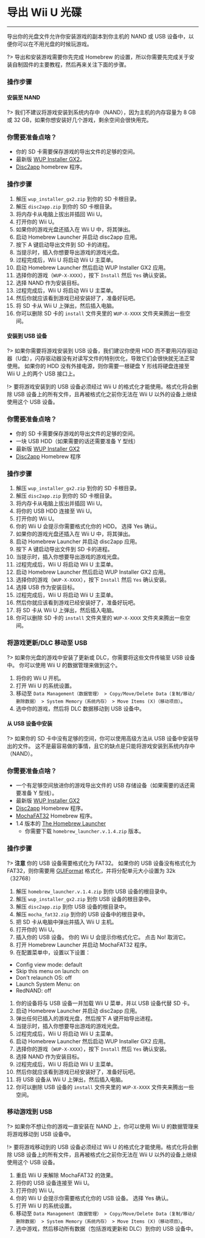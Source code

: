# 导出 Wii U 光碟
---
导出你的光盘文件允许你安装游戏的副本到你主机的 NAND 或 USB 设备中，以便你可以在不用光盘的时候玩游戏。

?> 导出和安装游戏需要你先完成 Homebrew 的设置，所以你需要先完成关于安装自制固件的主要教程，然后再来关注下面的步骤。

### 操作步骤

<!-- tabs:start -->

#### **安装至 NAND**

?> 我们不建议将游戏安装到系统内存中（NAND），因为主机的内存容量为 8 GB 或 32 GB，如果你想安装好几个游戏，剩余空间会很快用完。

### 你需要准备点啥？

- 你的 SD 卡需要保存游戏的导出文件的足够的空间。
- 最新版 [WUP Installer GX2](http://wiiubru.com/appstore/zips/wup_installer_gx2.zip)。
- [Disc2app](http://www.wiiubru.com/appstore/zips/disc2app.zip) homebrew 程序。

### 操作步骤

1. 解压 `wup_installer_gx2.zip` 到你的 SD 卡根目录。
1. 解压 `disc2app.zip` 到你的 SD 卡根目录。
1. 将内存卡从电脑上拔出并插回 Wii U。
1. 打开你的 Wii U。
1. 如果你的游戏光盘还插入在 Wii U 中，将其弹出。
1. 启动 Homebrew Launcher 并启动 disc2app 应用。
1. 按下 A 键启动导出文件到 SD 卡的进程。
1. 当提示时，插入你想要导出游戏的游戏光盘。
1. 过程完成后，Wii U 将启动 Wii U 主菜单。
1. 启动 Homebrew Launcher 然后启动 WUP Installer GX2 应用。
1. 选择你的游戏（`WUP-X-XXXX`），按下 `Install` 然后 `Yes` 确认安装。
1. 选择 NAND 作为安装目标。
1. 过程完成后，Wii U 将启动 Wii U 主菜单。
1. 然后你就应该看到游戏已经安装好了，准备好玩吧。
1. 将 SD 卡从 Wii U 上弹出，然后插入电脑。
1. 你可以删除 SD 卡的 `install` 文件夹里的 `WUP-X-XXXX` 文件夹来腾出一些空间。

#### **安装到 USB 设备**

?> 如果你需要将游戏安装到 USB 设备，我们建议你使用 HDD 而不要用闪存驱动器（U盘），闪存驱动器没有对读写文件的特别优化，导致它们会很快就无法正常使用。 如果你的 HDD 没有外接电源，则你需要一根硬盘 Y 形线将硬盘连接至 Wii U 上的两个 USB 接口上。

!> 要将游戏安装到的 USB 设备必须经过 Wii U 的格式化才能使用。格式化将会删除 USB 设备上的所有文件，且再被格式化之前你无法在 Wii U 以外的设备上继续使用这个 USB 设备。

### 你需要准备点啥？

- 你的 SD 卡需要保存游戏的导出文件的足够的空间。
- 一块 USB HDD（如果需要的话还需要准备 Y 型线）
- 最新版 [WUP Installer GX2](http://wiiubru.com/appstore/zips/wup_installer_gx2.zip)
- [Disc2app](http://www.wiiubru.com/appstore/zips/disc2app.zip) Homebrew 程序

### 操作步骤

1. 解压 `wup_installer_gx2.zip` 到你的 SD 卡根目录。
1. 解压 `disc2app.zip` 到你的 SD 卡根目录。
1. 将内存卡从电脑上拔出并插回 Wii U。
1. 将你的 USB HDD 连接至 Wii U。
1. 打开你的 Wii U。
1. 你的 Wii U 会提示你需要格式化你的 HDD。 选择 Yes 确认。
1. 如果你的游戏光盘还插入在 Wii U 中，将其弹出。
1. 启动 Homebrew Launcher 并启动 disc2app 应用。
1. 按下 A 键启动导出文件到 SD 卡的进程。
1. 当提示时，插入你想要导出游戏的游戏光盘。
1. 过程完成后，Wii U 将启动 Wii U 主菜单。
1. 启动 Homebrew Launcher 然后启动 WUP Installer GX2 应用。
1. 选择你的游戏（`WUP-X-XXXX`），按下 `Install` 然后 `Yes` 确认安装。
1. 选择 USB 作为安装目标。
1. 过程完成后，Wii U 将启动 Wii U 主菜单。
1. 然后你就应该看到游戏已经安装好了，准备好玩吧。
1. 将 SD 卡从 Wii U 上弹出，然后插入电脑。
1. 你可以删除 SD 卡的 `install` 文件夹里的 `WUP-X-XXXX` 文件夹来腾出一些空间。

### 将游戏更新/DLC 移动至 USB

?> 如果你光盘的游戏中安装了更新或 DLC，你需要将这些文件传输至 USB 设备中。 你可以使用 Wii U 的数据管理来做到这个。

1. 将你的 Wii U 开机。
1. 打开 Wii U 的系统设置。
1. 移动至 `Data Management（数据管理） > Copy/Move/Delete Data（复制/移动/删除数据） > System Memory（系统内存） > Move Items (X)（移动项目）`。
1. 选中你的游戏，然后将 DLC 数据移动到 USB 设备中。

#### **从 USB 设备中安装**

?> 如果你的 SD 卡中没有足够的空间，你可以使用高级方法从 USB 设备中安装导出的文件。 这不是最容易做的事情，且它的缺点是只能将游戏安装到系统内存中（NAND）。

### 你需要准备点啥？
- 一个有足够空间放进你的游戏导出文件的 USB 存储设备（如果需要的话还需要准备 Y 型线）。
- 最新版 [WUP Installer GX2](http://wiiubru.com/appstore/zips/wup_installer_gx2.zip)
- [Disc2app](http://www.wiiubru.com/appstore/zips/disc2app.zip) Homebrew 程序。
- [MochaFAT32](https://www.wiiubru.com/appstore/zips/mocha_fat32.zip) Homebrew 程序。
- 1.4 版本的 [The Homebrew Launcher](https://github.com/dimok789/homebrew_launcher/releases/tag/1.4)
  - 你需要下载 `homebrew_launcher.v.1.4.zip` 版本。

### 操作步骤

?> **注意** 你的 USB 设备需要格式化为 FAT32。 如果你的 USB 设备没有格式化为 FAT32，则你需要用 [GUIFormat](http://www.ridgecrop.demon.co.uk/index.htm?guiformat.htm) 格式化，并将分配单元大小设置为 32k（32768）

1. 解压 `homebrew_launcher.v.1.4.zip` 到你 USB 设备的根目录中。
1. 解压 `wup_installer_gx2.zip` 到你 USB 设备的根目录中。
1. 解压 `disc2app.zip` 到你 USB 设备的根目录中。
1. 解压 `mocha_fat32.zip` 到你的 USB 设备中的根目录中。
1. 把 SD 卡从电脑中弹出并插入 Wii U 主机。
1. 打开你的 Wii U。
1. 插入你的 USB 设备。 你的 Wii U 会提示你格式化它。 点击 No! 取消它。
1. 打开 Homebrew Launcher 并启动 MochaFAT32 程序。
1. 在配置菜单中，设置以下设置：
  - Config view mode: default
  - Skip this menu on launch: on
  - Don't relaunch OS: off
  - Launch System Menu: on
  - RedNAND: off
1. 你的设备将与 USB 设备一并加载 Wii U 菜单，并以 USB 设备代替 SD 卡。
1. 启动 Homebrew Launcher 并启动 disc2app 应用。
1. 弹出任何已插入的游戏光盘，然后按下 A 键开始导出进程。
1. 当提示时，插入你想要导出游戏的游戏光盘。
1. 过程完成后，Wii U 将启动 Wii U 主菜单。
1. 启动 Homebrew Launcher 然后启动 WUP Installer GX2 应用。
1. 选择你的游戏（`WUP-X-XXXX`），按下 `Install` 然后 `Yes` 确认安装。
1. 选择 NAND 作为安装目标。
1. 过程完成后，Wii U 将启动 Wii U 主菜单。
1. 然后你就应该看到游戏已经安装好了，准备好玩吧。
1. 将 USB 设备从 Wii U 上弹出，然后插入电脑。
2. 你可以删除 USB 设备的 `install` 文件夹里的 `WUP-X-XXXX` 文件夹来腾出一些空间。

### 移动游戏到 USB

?> 如果你不想让你的游戏一直安装在 NAND 上，你可以使用 Wii U 的数据管理来将游戏移动到 USB 设备中。

!> 要将游戏移动到的 USB 设备必须经过 Wii U 的格式化才能使用。格式化将会删除 USB 设备上的所有文件，且再被格式化之前你无法在 Wii U 以外的设备上继续使用这个 USB 设备。

1. 重启 Wii U 来解除 MochaFAT32 的效果。
1. 将你的 USB 设备连接至 Wii U。
1. 打开你的 Wii U。
1. 你的 Wii U 会提示你需要格式化你的 USB 设备。 选择 Yes 确认。
1. 打开 Wii U 的系统设置。
1. 移动至 `Data Management（数据管理） > Copy/Move/Delete Data（复制/移动/删除数据） > System Memory（系统内存） > Move Items (X)（移动项目）`。
1. 选中游戏，然后移动所有数据（包括游戏更新和 DLC）到你的 USB 设备中。

<!-- tabs:end -->
